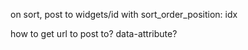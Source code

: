 


on sort, post to widgets/id with 
  sort_order_position: idx


how to get url to post to?
  data-attribute?